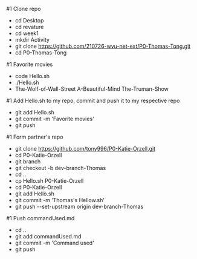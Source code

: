 #1 Clone repo
- cd Desktop
- cd revature
- cd week1
- mkdir Activity 
- git clone https://github.com/210726-wvu-net-ext/P0-Thomas-Tong.git
- cd P0-Thomas-Tong

#1 Favorite movies
- code Hello.sh
- ./Hello.sh 
- The-Wolf-of-Wall-Street A-Beautiful-Mind The-Truman-Show 

#1 Add Hello.sh to my repo, commit and push it to my respective repo
- git add Hello.sh
- git commit -m 'Favorite movies'
- git push

#1 Form partner's repo
- git clone https://github.com/tony996/P0-Katie-Orzell.git
- cd P0-Katie-Orzell
- git branch
- git checkout -b dev-branch-Thomas
- cd ..
- cp Hello.sh P0-Katie-Orzell
- cd P0-Katie-Orzell
- git add Hello.sh
- git commit -m ‘Thomas's Hellow.sh'
- git push --set-upstream origin dev-branch-Thomas

#1 Push commandUsed.md
- cd ..
- git add commandUsed.md
- git commit -m 'Command used'
- git push
